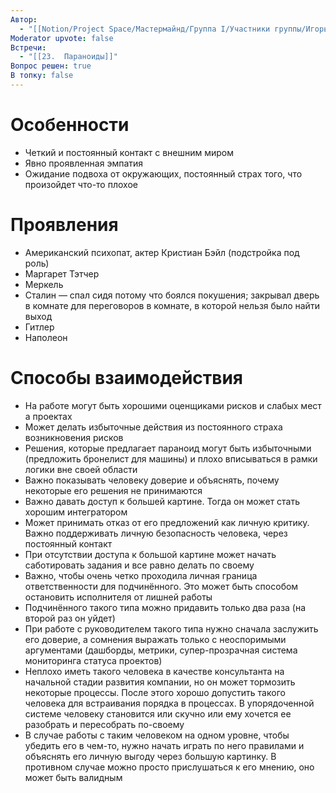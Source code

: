 ```yaml
---
Автор:
  - "[[Notion/Project Space/Мастермайнд/Группа I/Участники группы/Игорь Алексеенко/Игорь Алексеенко\\|Игорь Алексеенко]]"
Moderator upvote: false
Встречи:
  - "[[23.  Параноиды]]"
Вопрос решен: true
В топку: false
---
```

# Особенности

- Четкий и постоянный контакт с внешним миром
- Явно проявленная эмпатия
- Ожидание подвоха от окружающих, постоянный страх того, что произойдет что-то плохое

# Проявления

- Американский психопат, актер Кристиан Бэйл (подстройка под роль)
- Маргарет Тэтчер
- Меркель
- Сталин — спал сидя потому что боялся покушения; закрывал дверь в комнате для переговоров в комнате, в которой нельзя было найти выход
- Гитлер
- Наполеон

# Способы взаимодействия

- На работе могут быть хорошими оценщиками рисков и слабых мест а проектах
- Может делать избыточные действия из постоянного страха возникновения рисков
- Решения, которые предлагает параноид могут быть избыточными (предложить бронелист для машины) и плохо вписываться в рамки логики вне своей области
- Важно показывать человеку доверие и объяснять, почему некоторые его решения не принимаются
- Важно давать доступ к большей картине. Тогда он может стать хорошим интегратором
- Может принимать отказ от его предложений как личную критику. Важно поддерживать личную безопасность человека, через постоянный контакт
- При отсутствии доступа к большой картине может начать саботировать задания и все равно делать по своему
- Важно, чтобы очень четко проходила личная граница ответственности для подчинённого. Это может быть способом остановить исполнителя от лишней работы
- Подчинённого такого типа можно придавить только два раза (на второй раз он уйдет)
- При работе с руководителем такого типа нужно сначала заслужить его доверие, а сомнения выражать только с неоспоримыми аргументами (дашборды, метрики, супер-прозрачная система мониторинга статуса проектов)
- Неплохо иметь такого человека в качестве консультанта на начальной стадии развития компании, но он может тормозить некоторые процессы. После этого хорошо допустить такого человека для встраивания порядка в процессах. В упорядоченной системе человеку становится или скучно или ему хочется ее разобрать и пересобрать по-своему
- В случае работы с таким человеком на одном уровне, чтобы убедить его в чем-то, нужно начать играть по него правилами и объяснять его личную выгоду через большую картинку. В противном случае можно просто прислушаться к его мнению, оно может быть валидным